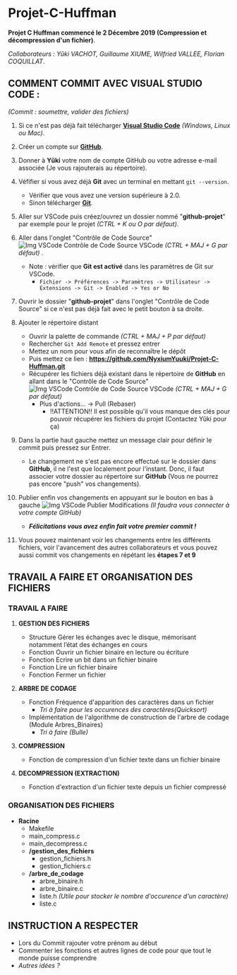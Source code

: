 # **Projet-C-Huffman**
**Projet C Huffman commencé le 2 Décembre 2019 (Compression et décompression d'un fichier)**.

*Collaborateurs : Yûki VACHOT, Guillaume XIUME, Wilfried VALLEE, Florian COQUILLAT*.

## **COMMENT COMMIT AVEC VISUAL STUDIO CODE :**
*(Commit : soumettre, valider des fichiers)*

1. Si ce n'est pas déjà fait télécharger **[Visual Studio Code](https://code.visualstudio.com/Download)** *(Windows, Linux ou Mac)*.
2. Créer un compte sur **[GitHub](https://github.com/)**.
3. Donner à **Yûki** votre nom de compte GitHub ou votre adresse e-mail associée (Je vous rajouterais au répertoire).
4. Véfifier si vous avez déjà **Git** avec un terminal en mettant `git --version`.
   - Vérifier que vous avez une version supérieure à 2.0.
   - Sinon télécharger **[Git](https://git-scm.com/downloads)**.
5. Aller sur VSCode puis créez/ouvrez un dossier nommé "**github-projet**" par exemple pour le projet *(CTRL + K ou O par défaut)*.
6. Aller dans l'onglet "Contrôle de Code Source" ![Img VSCode Contrôle de Code Source VSCode](https://cdn.vachot.fr/img/vscode_icon_controle_code_source_25x22.png) *(CTRL + MAJ + G par défaut)* .
   - Note : vérifier que **Git est activé** dans les paramètres de Git sur VSCode. 
     - `Fichier -> Préférences -> Paramètres -> Utilisateur -> Extensions -> Git -> Enabled -> Yes or No`
7. Ouvrir le dossier "**github-projet**" dans l'onglet "Contrôle de Code Source" si ce n'est pas déjà fait avec le petit bouton à sa droite.
8. Ajouter le répertoire distant
   - Ouvrir la palette de commande *(CTRL + MAJ + P par défaut)*
   - Rechercher `Git Add Remote` et pressez entrer
   - Mettez un nom pour vous afin de reconnaître le dépôt
   - Puis mettez ce lien : **https://github.com/NyxiumYuuki/Projet-C-Huffman.git**
   - Récupérer les fichiers déjà existant dans le répertoire de **GitHub** en allant dans le "Contrôle de Code Source" ![Img VSCode Contrôle de Code Source VSCode](https://cdn.vachot.fr/img/vscode_icon_controle_code_source_25x22.png) *(CTRL + MAJ + G par défaut)*
     - Plus d'actions... -> Pull (Rebaser)
       - !!ATTENTION!! Il est possible qu'il vous manque des clés pour pouvoir récupérer les fichiers du projet (Contactez Yûki pour ça)

9. Dans la partie haut gauche mettez un message clair pour définir le commit puis pressez sur Entrer.
   - Le changement ne s'est pas encore effectué sur le dossier dans **GitHub**, il ne l'est que localement pour l'instant. Donc, il faut associer votre dossier au répertoire sur **GitHub** (Vous ne pourrez pas encore "push" vos changements).

10. Publier enfin vos changements en appuyant sur le bouton en bas à gauche ![Img VSCode Publier Modifications](https://cdn.vachot.fr/img/vscode_icon_publish_modifications_25x21.png) *(Il faudra vous connecter à votre compte GitHub)*
    - ***Félicitations vous avez enfin fait votre premier commit !***
   
10. Vous pouvez maintenant voir les changements entre les différents fichiers, voir l'avancement des autres collaborateurs et vous pouvez aussi commit vos changements en répétant les **étapes 7 et 9**


## **TRAVAIL A FAIRE ET ORGANISATION DES FICHIERS**

### TRAVAIL A FAIRE
1. **GESTION DES FICHIERS**
   - Structure Gérer  les  échanges  avec  le  disque,  mémorisant  notamment l’état des échanges en cours 
   - Fonction Ouvrir un fichier binaire en lecture ou écriture
   - Fonction Ecrire un bit dans un fichier binaire
   - Fonction Lire un fichier binaire
   - Fonction Fermer un fichier
2. **ARBRE DE CODAGE**
   - Fonction Fréquence d'apparition des caractères dans un fichier
     - *Tri à faire pour les occurences des caractères(Quicksort)*
   - Implémentation de l'algorithme de construction de l'arbre de codage (Module Arbres_Binaires)
     - *Tri à faire (Bulle)*

3. **COMPRESSION**
   - Fonction de compression d'un fichier texte dans un fichier binaire
4. **DECOMPRESSION (EXTRACTION)**
   - Fonction d'extraction d'un fichier texte depuis un fichier compressé

### ORGANISATION DES FICHIERS

- **Racine**
  - Makefile
  - main_compress.c
  - main_decompress.c
  - **/gestion_des_fichiers**
    - gestion_fichiers.h
    - gestion_fichiers.c
  - **/arbre_de_codage**
    - arbre_binaire.h
    - arbre_binaire.c
    - liste.h
      *(Utile pour stocker le nombre d'occurence d'un caractère)*
    - liste.c 

## **INSTRUCTION A RESPECTER**
- Lors du Commit rajouter votre prénom au début
- Commenter les fonctions et autres lignes de code pour que tout le monde puisse comprendre
- *Autres idées ?*